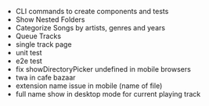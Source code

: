 - CLI commands to create components and tests
- Show Nested Folders 
- Categorize Songs by artists, genres and years
- Queue Tracks
- single track page
- unit test
- e2e test
- fix showDirectoryPicker undefined in mobile browsers
- twa in cafe bazaar
- extension name issue in mobile (name of file)
- full name show in desktop mode for current playing track